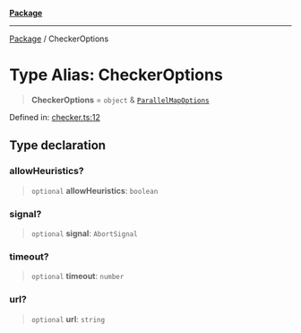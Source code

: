 [**Package**](../README.md)

***

[Package](../globals.md) / CheckerOptions

# Type Alias: CheckerOptions

> **CheckerOptions** = `object` & [`ParallelMapOptions`](ParallelMapOptions.md)

Defined in: [checker.ts:12](https://github.com/AlexXanderGrib/proxy-master/blob/d9889b922817ac03c7a235b832a590a4ef34fb55/src/checker.ts#L12)

## Type declaration

### allowHeuristics?

> `optional` **allowHeuristics**: `boolean`

### signal?

> `optional` **signal**: `AbortSignal`

### timeout?

> `optional` **timeout**: `number`

### url?

> `optional` **url**: `string`
